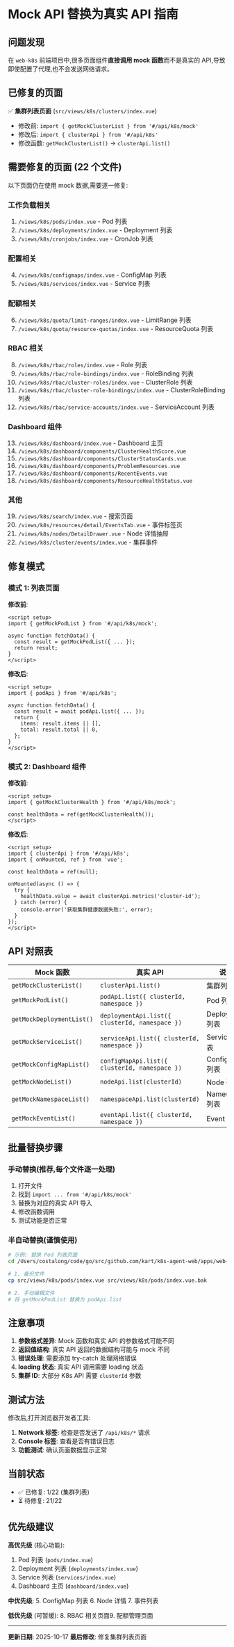# Mock API 替换为真实 API 指南

## 问题发现

在 `web-k8s` 前端项目中,很多页面组件**直接调用 mock 函数**而不是真实的 API,导致即使配置了代理,也不会发送网络请求。

## 已修复的页面

✅ **集群列表页面** (`src/views/k8s/clusters/index.vue`)

- 修改前: `import { getMockClusterList } from '#/api/k8s/mock'`
- 修改后: `import { clusterApi } from '#/api/k8s'`
- 修改函数: `getMockClusterList()` → `clusterApi.list()`

## 需要修复的页面 (22 个文件)

以下页面仍在使用 mock 数据,需要逐一修复:

### 工作负载相关

1. `/views/k8s/pods/index.vue` - Pod 列表
2. `/views/k8s/deployments/index.vue` - Deployment 列表
3. `/views/k8s/cronjobs/index.vue` - CronJob 列表

### 配置相关

4. `/views/k8s/configmaps/index.vue` - ConfigMap 列表
5. `/views/k8s/services/index.vue` - Service 列表

### 配额相关

6. `/views/k8s/quota/limit-ranges/index.vue` - LimitRange 列表
7. `/views/k8s/quota/resource-quotas/index.vue` - ResourceQuota 列表

### RBAC 相关

8. `/views/k8s/rbac/roles/index.vue` - Role 列表
9. `/views/k8s/rbac/role-bindings/index.vue` - RoleBinding 列表
10. `/views/k8s/rbac/cluster-roles/index.vue` - ClusterRole 列表
11. `/views/k8s/rbac/cluster-role-bindings/index.vue` - ClusterRoleBinding 列表
12. `/views/k8s/rbac/service-accounts/index.vue` - ServiceAccount 列表

### Dashboard 组件

13. `/views/k8s/dashboard/index.vue` - Dashboard 主页
14. `/views/k8s/dashboard/components/ClusterHealthScore.vue`
15. `/views/k8s/dashboard/components/ClusterStatusCards.vue`
16. `/views/k8s/dashboard/components/ProblemResources.vue`
17. `/views/k8s/dashboard/components/RecentEvents.vue`
18. `/views/k8s/dashboard/components/ResourceHealthStatus.vue`

### 其他

19. `/views/k8s/search/index.vue` - 搜索页面
20. `/views/k8s/resources/detail/EventsTab.vue` - 事件标签页
21. `/views/k8s/nodes/DetailDrawer.vue` - Node 详情抽屉
22. `/views/k8s/cluster/events/index.vue` - 集群事件

## 修复模式

### 模式 1: 列表页面

**修改前**:

```vue
<script setup>
import { getMockPodList } from '#/api/k8s/mock';

async function fetchData() {
  const result = getMockPodList({ ... });
  return result;
}
</script>
```

**修改后**:

```vue
<script setup>
import { podApi } from '#/api/k8s';

async function fetchData() {
  const result = await podApi.list({ ... });
  return {
    items: result.items || [],
    total: result.total || 0,
  };
}
</script>
```

### 模式 2: Dashboard 组件

**修改前**:

```vue
<script setup>
import { getMockClusterHealth } from '#/api/k8s/mock';

const healthData = ref(getMockClusterHealth());
</script>
```

**修改后**:

```vue
<script setup>
import { clusterApi } from '#/api/k8s';
import { onMounted, ref } from 'vue';

const healthData = ref(null);

onMounted(async () => {
  try {
    healthData.value = await clusterApi.metrics('cluster-id');
  } catch (error) {
    console.error('获取集群健康数据失败:', error);
  }
});
</script>
```

## API 对照表

| Mock 函数 | 真实 API | 说明 |
| --- | --- | --- |
| `getMockClusterList()` | `clusterApi.list()` | 集群列表 |
| `getMockPodList()` | `podApi.list({ clusterId, namespace })` | Pod 列表 |
| `getMockDeploymentList()` | `deploymentApi.list({ clusterId, namespace })` | Deployment 列表 |
| `getMockServiceList()` | `serviceApi.list({ clusterId, namespace })` | Service 列表 |
| `getMockConfigMapList()` | `configMapApi.list({ clusterId, namespace })` | ConfigMap 列表 |
| `getMockNodeList()` | `nodeApi.list(clusterId)` | Node 列表 |
| `getMockNamespaceList()` | `namespaceApi.list(clusterId)` | Namespace 列表 |
| `getMockEventList()` | `eventApi.list({ clusterId, namespace })` | Event 列表 |

## 批量替换步骤

### 手动替换(推荐,每个文件逐一处理)

1. 打开文件
2. 找到 `import ... from '#/api/k8s/mock'`
3. 替换为对应的真实 API 导入
4. 修改函数调用
5. 测试功能是否正常

### 半自动替换(谨慎使用)

```bash
# 示例: 替换 Pod 列表页面
cd /Users/costalong/code/go/src/github.com/kart/k8s-agent-web/apps/web-k8s

# 1. 备份文件
cp src/views/k8s/pods/index.vue src/views/k8s/pods/index.vue.bak

# 2. 手动编辑文件
# 将 getMockPodList 替换为 podApi.list
```

## 注意事项

1. **参数格式差异**: Mock 函数和真实 API 的参数格式可能不同
2. **返回值结构**: 真实 API 返回的数据结构可能与 mock 不同
3. **错误处理**: 需要添加 try-catch 处理网络错误
4. **loading 状态**: 真实 API 调用需要 loading 状态
5. **集群 ID**: 大部分 K8s API 需要 `clusterId` 参数

## 测试方法

修改后,打开浏览器开发者工具:

1. **Network 标签**: 检查是否发送了 `/api/k8s/*` 请求
2. **Console 标签**: 查看是否有错误日志
3. **功能测试**: 确认页面数据显示正常

## 当前状态

- ✅ 已修复: 1/22 (集群列表)
- ⏳ 待修复: 21/22

## 优先级建议

**高优先级** (核心功能):

1. Pod 列表 (`pods/index.vue`)
2. Deployment 列表 (`deployments/index.vue`)
3. Service 列表 (`services/index.vue`)
4. Dashboard 主页 (`dashboard/index.vue`)

**中优先级**: 5. ConfigMap 列表 6. Node 详情 7. 事件列表

**低优先级** (可暂缓): 8. RBAC 相关页面9. 配额管理页面

---

**更新日期**: 2025-10-17 **最后修改**: 修复集群列表页面
